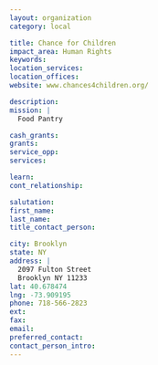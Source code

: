 ```yaml
---
layout: organization
category: local

title: Chance for Children
impact_area: Human Rights
keywords: 
location_services: 
location_offices: 
website: www.chances4children.org/‎

description: 
mission: |
  Food Pantry

cash_grants: 
grants: 
service_opp: 
services: 

learn: 
cont_relationship: 

salutation: 
first_name: 
last_name: 
title_contact_person: 

city: Brooklyn
state: NY
address: |
  2097 Fulton Street     
  Brooklyn NY 11233
lat: 40.678474
lng: -73.909195
phone: 718-566-2823
ext: 
fax: 
email: 
preferred_contact: 
contact_person_intro: 
---
```

